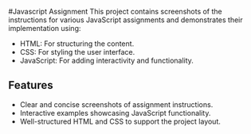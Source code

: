 #Javascript Assignment
This project contains screenshots of the instructions for various JavaScript assignments and demonstrates their implementation using:
- HTML: For structuring the content.
- CSS: For styling the user interface.
- JavaScript: For adding interactivity and functionality.


## Features
- Clear and concise screenshots of assignment instructions.
- Interactive examples showcasing JavaScript functionality.
- Well-structured HTML and CSS to support the project layout.

